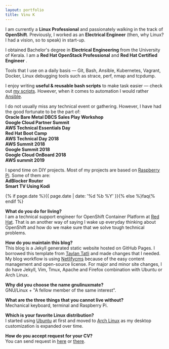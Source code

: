 ```yaml
---
layout: portfolio
title: Vinu K
---
```


<link href="/assets/css/portfolio.css" rel="stylesheet"/>
<div id="portfolio-section">

<p class="portfolio-text">
<span class="fa fa-briefcase portfolio-icon"></span>
I am currently a <strong>Linux Professional</strong> and passionately walking in the track of <strong>OpenShift</strong>. Previously, I worked as an <strong>Electrical Engineer</strong> (then, why Linux? I had a vision, so to speak) in start-up.
</p>

<p class="portfolio-text">
<span class="fa fa-graduation-cap portfolio-icon"></span>
I obtained Bachelor's degree in <strong>Electrical Engineering</strong> from the University of Kerala. I am a <strong>Red Hat OpenStack Professional</strong> <a href="https://github.com/kevydotvinu/certificates/raw/master/Red_Hat_OpenStack_Certificate.pdf"><i class="fa fa-file-pdf-o"></i></a> and <strong>Red Hat Certified Engineer</strong> <a href="https://github.com/kevydotvinu/certificates/raw/master/Red_Hat_Certified_Engineer.pdf"><i class="fa fa-file-pdf-o"></i></a>.
</p>

<p class="portfolio-text">
<span class="fa fa-star portfolio-icon"></span>
Tools that I use on a daily basis &mdash; Git, Bash, Ansible, Kubernetes, Vagrant, Docker, Linux debugging tools such as strace, perf, nmap and tcpdump.
</p>

<p class="portfolio-text">
<span class="fa fa-code portfolio-icon"></span>
I enjoy writing <strong>useful & reusable bash scripts</strong> to make task easier &mdash; check out <a href="https://github.com/kevydotvinu/scripts">my scripts</a>. However, when it comes to automation I would rather <a href="https://www.ansible.com">Ansible</a>.
</p>

<p class="portfolio-text">
<span class="fa fa-users portfolio-icon"></span>
I do not usually miss any technical event or gathering. However, I have had the good fortunate to be the part of:<br><strong>Oracle Bare Metal DBCS Sales Play Workshop</strong><br><strong>Google Cloud Partner Summit</strong><br><strong>AWS Technical Essentials Day</strong><br><strong>Red Hat Boot Camp</strong><br><strong>AWS Technical Day 2018</strong><br><strong>AWS Summit 2018</strong><br><strong>Google Summit 2018</strong><br><strong>Google Cloud OnBoard 2018</strong><br><strong>AWS summit 2019</strong><br>
</p>

<p class="portfolio-text">
<span class="fa fa-paper-plane portfolio-icon"></span>
I spend time on DIY projects. Most of my projects are based on <a href="https://www.raspberrypi.org/">Raspberry Pi</a>. Some of them are:<br><strong>AdBlocker Router</strong><br><strong>Smart TV Using Kodi</strong>
</p>

<div class="date-highlight">{% if page.date %}{{ page.date | date: '%d %b %Y' }}{% else %}faq{% endif %}</div>

<p class="portfolio-text">
<span class="fa fa-chevron-right portfolio-icon"></span>
<strong>What do you do for living?</strong><br>I am a technical support engineer for OpenShift Container Platform at <a href="https://www.redhat.com">Red Hat</a>. That is an another way of saying I wake up everyday thinking about OpenShift and how do we make sure that we solve tough technical problems.<br>
</p>

<p class="portfolio-text">
<span class="fa fa-chevron-right portfolio-icon"></span>
<strong>How do you maintain this blog?</strong><br>This blog is a Jekyll generated static website hosted on GitHub Pages. I borrowed this template from <a href="https://github.com/TaylanTatli/Halve">Taylan Tatli</a> and made changes that I needed. My blog workflow is using <a href="https://www.netlifycms.org/">Netlifycms</a> because of the easy content management and open-source license. For major and minor site changes, I do have Jekyll, Vim, Tmux, Apache and Firefox combination with Ubuntu or Arch Linux.<br>
</p>

<p class="portfolio-text">
<span class="fa fa-chevron-right portfolio-icon"></span>
<strong>Why did you choose the name gnulinuxmate?</strong><br>GNU/Linux + "A fellow member of the same interest".<br>
</p>

<p class="portfolio-text">
<span class="fa fa-chevron-right portfolio-icon"></span>
<strong>What are the three things that you cannot live without?</strong><br>Mechanical keyboard, terminal and Raspberry Pi.<br>
</p>

<p class="portfolio-text">
<span class="fa fa-chevron-right portfolio-icon"></span>
<strong>Which is your favorite Linux distribution?</strong><br>I started using <a href="https://www.ubuntu.com">Ubuntu</a> at first and moved to <a href="https://www.archlinux.org">Arch Linux</a> as my desktop customization is expanded over time.<br>
</p>

<p class="portfolio-text">
<span class="fa fa-chevron-right portfolio-icon"></span>
<strong>How do you accept request for your CV?</strong><br>You can send request in <a href="/contact">here</a> or <a href="mailto:hello@gnulinuxmate.com">there</a>.<br>
</p>

</div>
